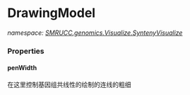﻿# DrawingModel
_namespace: [SMRUCC.genomics.Visualize.SyntenyVisualize](./index.md)_






### Properties

#### penWidth
在这里控制基因组共线性的绘制的连线的粗细
